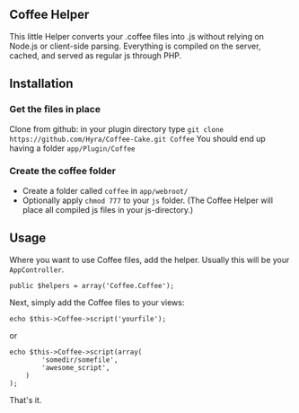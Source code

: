 ## Coffee Helper

This little Helper converts your .coffee files into .js without relying on Node.js or client-side parsing.
Everything is compiled on the server, cached, and served as regular js through PHP.

## Installation

### Get the files in place

Clone from github: in your plugin directory type `git clone https://github.com/Hyra/Coffee-Cake.git Coffee`
You should end up having a folder `app/Plugin/Coffee`

### Create the coffee folder

- Create a folder called `coffee` in `app/webroot/`
- Optionally apply `chmod 777` to your `js` folder. (The Coffee Helper will place all compiled js files in your js-directory.)

## Usage
Where you want to use Coffee files, add the helper. Usually this will be your `AppController`.

	public $helpers = array('Coffee.Coffee');

Next, simply add the Coffee files to your views:

	echo $this->Coffee->script('yourfile');
	
or
	
	echo $this->Coffee->script(array(
			'somedir/somefile',
			'awesome_script',
		)
	);

That's it.

